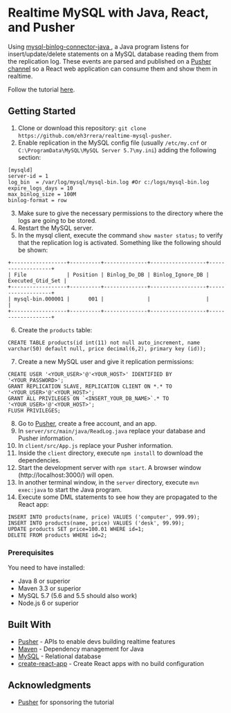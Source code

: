 # Realtime MySQL with Java, React, and Pusher

Using [mysql-binlog-connector-java
](https://github.com/shyiko/mysql-binlog-connector-java), a Java program listens for insert/update/delete statements on a MySQL database reading them from the replication log. These events are parsed and published on a [Pusher channel](https://pusher.com/docs/client_api_guide/client_channels) so a React web application can consume them and show them in realtime.  

Follow the tutorial [here](https://pusher.com/tutorials/realtime-mysql-java).

## Getting Started
1. Clone or download this repository: `git clone https://github.com/eh3rrera/realtime-mysql-pusher`.
2. Enable replication in the MySQL config file (usually `/etc/my.cnf` or `C:\ProgramData\MySQL\MySQL Server 5.7\my.ini`) adding the following section:
```
[mysqld]
server-id = 1
log_bin	 = /var/log/mysql/mysql-bin.log #Or c:/logs/mysql-bin.log
expire_logs_days = 10
max_binlog_size = 100M
binlog-format = row 
```
3. Make sure to give the necessary permissions to the directory where the logs are going to be stored.
4. Restart the MySQL server.
5. In the mysql client, execute the command `show master status;` to verify that the replication log is activated. Something like the following should be shown:
```
+------------------+----------+--------------+------------------+-------------------+
| File             | Position | Binlog_Do_DB | Binlog_Ignore_DB | Executed_Gtid_Set |
+------------------+----------+--------------+------------------+-------------------+
| mysql-bin.000001 |      001 |              |                  |                   |
+------------------+----------+--------------+------------------+-------------------+
```
6. Create the `products` table:
```
CREATE TABLE products(id int(11) not null auto_increment, name varchar(50) default null, price decimal(6,2), primary key (id));
```
7. Create a new MySQL user and give it replication permissions:
```
CREATE USER '<YOUR_USER>'@'<YOUR_HOST>' IDENTIFIED BY '<YOUR_PASSWORD>';
GRANT REPLICATION SLAVE, REPLICATION CLIENT ON *.* TO '<YOUR_USER>'@'<YOUR_HOST>';
GRANT ALL PRIVILEGES ON `<INSERT_YOUR_DB_NAME>`.* TO '<YOUR_USER>'@'<YOUR_HOST>';
FLUSH PRIVILEGES;
```
8. Go to [Pusher](https://pusher.com/), create a free account, and an app.
9. In `server/src/main/java/ReadLog.java` replace your database and Pusher information.
10. In `client/src/App.js` replace your Pusher information.
11. Inside the `client` directory, execute `npm install` to download the dependencies.
12. Start the development server with `npm start`. A browser window (http://localhost:3000/) will open.
13. In another terminal window, in the `server` directory, execute `mvn exec:java` to start the Java program.
14. Execute some DML statements to see how they are propagated to the React app:
```
INSERT INTO products(name, price) VALUES ('computer', 999.99);
INSERT INTO products(name, price) VALUES ('desk', 99.99);
UPDATE products SET price=100.01 WHERE id=1;
DELETE FROM products WHERE id=2;
```

### Prerequisites

You need to have installed:
- Java 8 or superior
- Maven 3.3 or superior
- MySQL 5.7 (5.6 and 5.5 should also work)
- Node.js 6 or superior

## Built With

* [Pusher](https://pusher.com/) - APIs to enable devs building realtime features
* [Maven](https://maven.apache.org/) - Dependency management for Java
* [MySQL](https://dev.mysql.com) - Relational database
* [create-react-app](https://github.com/facebook/create-react-app) - Create React apps with no build configuration

## Acknowledgments
  
* [Pusher](https://pusher.com/) for sponsoring the tutorial
